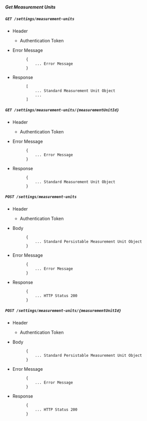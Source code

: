 ##### Get Measurement Units

##### `GET /settings/measurement-units`
+ Header
	- Authentication Token

+ Error Message

			{
				... Error Message
			}            
+ Response

            [
                ... Standard Measurement Unit Object
                ... 
            ]


##### `GET /settings/measurement-units/{measurementUnitId}`
+ Header
	- Authentication Token

+ Error Message

			{
				... Error Message
			}            
+ Response

            {
                ... Standard Measurement Unit Object
            }

##### `POST /settings/measurement-units`
+ Header
	- Authentication Token

+ Body

			{
				... Standard Persistable Measurement Unit Object
			}

+ Error Message

			{
				... Error Message
			}            
+ Response

            {
                ... HTTP Status 200
            }

##### `POST /settings/measurement-units/{measurementUnitId}`
+ Header
	-	 Authentication Token

+ Body

			{
				... Standard Persistable Measurement Unit Object
			}

+ Error Message

			{
				... Error Message
			}

+ Response

			{
				... HTTP Status 200
			}
